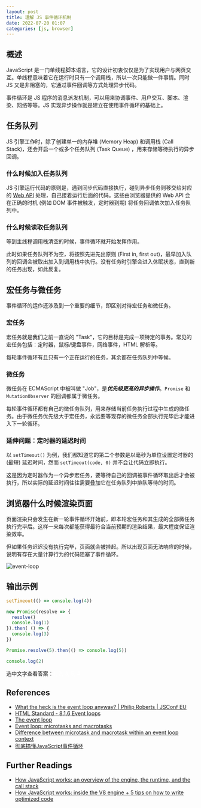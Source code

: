 ```yaml
---
layout: post
title: 理解 JS 事件循环机制
date: 2022-07-20 01:07
categories: [js, browser]
---
```


## 概述

JavaScript 是一门单线程脚本语言，它的设计初衷仅仅是为了实现用户与网页交互。单线程意味着它在运行时只有一个调用栈，所以一次只能做一件事情。同时 JS 又是非阻塞的，它通过事件回调等方式处理异步代码。

事件循环是 JS 程序的消息派发机制，可以用来协调事件、用户交互、脚本、渲染、网络等等。JS 实现异步操作就是建立在使用事件循环的基础上。

## 任务队列

JS 引擎工作时，除了创建单一的内存堆 (Memory Heap) 和调用栈 (Call Stack)，还会开启一个或多个任务队列 (Task Queue) ，用来存储等待执行的异步回调。

### 什么时候加入任务队列

JS 引擎运行代码的原则是，遇到同步代码直接执行，碰到异步任务则移交给对应的 [Web API](https://developer.mozilla.org/en-US/docs/Learn/JavaScript/Client-side_web_APIs/Introduction) 处理，自己接着运行后面的代码。这些由浏览器提供的 Web API 会在正确的时机 (例如 DOM 事件被触发，定时器到期) 将任务回调依次加入任务队列中。

### 什么时候读取任务队列

等到主线程调用栈清空的时候，事件循环就开始发挥作用。

此时如果任务队列不为空，将按照先进先出原则 (First in, first out)，最早加入队列的回调会被取出加入到调用栈中执行。没有任务时引擎会进入休眠状态，直到新的任务出现，如此反复。

## 宏任务与微任务

事件循环的运作还涉及到一个重要的细节，即区别对待宏任务和微任务。

### 宏任务 

宏任务就是我们之前一直说的 "Task"，它的目标是完成一项特定的事务。常见的宏任务包括：定时器，鼠标/键盘事件，网络事件，HTML 解析等。

每轮事件循环有且只有一个正在运行的任务，其余都在任务队列中等候。

### 微任务

微任务在 ECMAScript 中被叫做 "Job"，是***优先级更高的异步操作***。`Promise` 和 `MutationObserver` 的回调都属于微任务。

每轮事件循环都有自己的微任务队列，用来存储当前任务执行过程中生成的微任务。由于微任务优先级大于宏任务，永远要等现存的微任务全部执行完毕后才能进入下一轮循环。

### 延伸问题：定时器的延迟时间

以 `setTimeout()` 为例，我们都知道它的第二个参数是以毫秒为单位设置定时器的 (最短) 延迟时间，然而 `setTimeout(code, 0)` 并不会让代码立即执行。

这是因为定时器作为一个异步宏任务，要等待自己的回调被事件循环取出后才会被执行，所以实际的延迟时间往往需要叠加它在任务队列中排队等待的时间。

## 浏览器什么时候渲染页面

页面渲染只会发生在新一轮事件循环开始前，即本轮宏任务和其生成的全部微任务执行完毕后。这样一来每次都能获得最符合当前预期的渲染结果，最大程度保证渲染效率。

但如果任务迟迟没有执行完毕，页面就会被挂起。所以出现页面无法响应的时候，说明有存在大量计算行为的代码阻塞了事件循环。

![event-loop](https://javascript.info/article/event-loop/eventLoop-full.svg)

## 输出示例

```js
setTimeout(() => console.log(4))

new Promise(resolve => {
  resolve()
  console.log(1)
}).then( () => {
  console.log(3)
})

Promise.resolve(5).then(() => console.log(5))

console.log(2)
```

选中文字查看答案：<span style="color: #fff">1, 2, 3, 5, 4<span>

## References

- [What the heck is the event loop anyway? \| Philip Roberts \| JSConf EU](https://youtube.com/watch?v=8aGhZQkoFbQ)
- [HTML Standard - 8.1.6 Event loops](https://html.spec.whatwg.org/multipage/webappapis.html#event-loops)
- [The event loop](https://developer.mozilla.org/en-US/docs/Web/JavaScript/EventLoop)
- [Event loop: microtasks and macrotasks](https://javascript.info/event-loop)
- [Difference between microtask and macrotask within an event loop context](https://stackoverflow.com/a/70883212)
- [彻底搞懂JavaScript事件循环](https://juejin.cn/post/6992167223523541023)

## Further Readings

- [How JavaScript works: an overview of the engine, the runtime, and the call stack](https://blog.sessionstack.com/how-does-javascript-actually-work-part-1-b0bacc073cf)
- [How JavaScript works: inside the V8 engine + 5 tips on how to write optimized code](https://blog.sessionstack.com/how-javascript-works-inside-the-v8-engine-5-tips-on-how-to-write-optimized-code-ac089e62b12e)